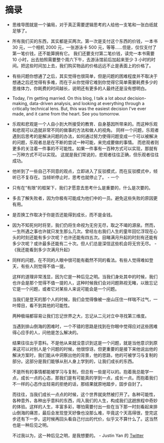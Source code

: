 # 摘录

- 思维导图就是一个骗局，对于真正需要逻辑思考的人给他一支笔和一张白纸就足够了。
- 所有我们买的东西，其实都是买两次。第一次是支付这个东西的价钱，一本书 30 元，一个相机 2000 元，一张游泳卡 500 元，等等……但是，仅仅支付了第一笔价钱，还不能算拥有它。 我们还要支付第二笔价钱，读完一本书需要 10 小时，出去拍照需要整个周六下午，去游泳馆前后加起来至少 3 小时的时间。把这些时间加上去，我们购买物品的价格远远不止是表面上的价格了。
- 有些问题你想通了之后，其实觉得也很简单，但是问题的困难程度并不取决于想通之后还觉得有多难，而在于从你觉得它难到你觉得它简单需要耗费多少的思维体力，你耗费的时间越长，说明还有更多的人最终还是没有想明白。
- Today, I’m getting married. On this blog, I talk a lot about decision-making, data-driven analysis, and looking at everything through a critically technical lens.
But, this was the easiest decision I’ve ever made, and it came from the heart. See you tomorrow.
- 乐观和悲观是一个人自小到大所接受的教育、自身基因所带来的。而这种乐观和悲观可以造就非常不同的做事的方法和做人的视角。
同样一个问题，乐观者遇到后思考的是解决问题的办法，如何通过努力使得问题变成一个可以被解决的问题，乐观者总是在不断的尝试一种可能，来完成要做的事情。
而悲观者则更多的关注着一件事的不可能性。如果一件事有一百种方式可以实现，那就有一万种方式不可以实现。
这就是我们常说的，悲观者往往正确，但乐观者往往成功。
- 他听到了一些自己不同意的观点，立即进入了反驳模式，而在反驳模式中，倾听已不复存在。当倾听停止时，思考也就停止了。 - 一个
- 只有在“有限"的框架下，我们才愿意去思考什么是重要的，什么是次要的。
- 多去了解失败者，因为你极有可能成为他们中的一员。避免这些失败的原因更有用。
- 是否换工作取决于你是否还能得到成长，而不是金钱。
- 因为不知死何时将至，我们仍将生命视为无穷无尽，取之不竭的源泉。然而，一生所遇之事也许就只发生那么几次。曾经左右我们人生的童年回忆浮现在心头的时刻还能有多少次呢？也许还能有四五次。目睹满月升起的时刻有还能有多少次呢？或许最多还能有二十次。但人们总是深信这些机会将无穷无尽。 -《我还能看到多少次满月升起》

- 同样的问题，在不同的人眼中很可能有截然不同的看法。有些人觉得难如登天，有些人则觉得不值一提。

  这样的道理非常浅显，因为它是一种后见之明。当我们身处其中的时候，我们也许会是那个觉得不值一提的人，这种时候我们会对问题熟视无睹，以致忘记它是一个问题，或者它对某些人来说可能会是一个问题。

  当我们是登天的那个人的时候，我们会觉得像被一座山压住一样喘不过气，一叶障目，看不到其他的可能性。

  两种极端都容易让我们忘记世界之大，忘记从二元对立中寻找第三维度。

  当遇到排山倒海的困难时，一个不错的思路是找到在你眼中觉得应对这些困难得心应手的人，问他是怎么解决的。

  结果往往出乎意料。不是他从来就没意识到这是一个问题，就是当他意识到原来这可以对别人是个问题的时候，他很惊讶。但更重要的是接下来他说出他的解决方案时，我们能从中洞察出他的背景，他的思路，他的可被学习与复制的部分。这部分是我们能够从别人身上学到的，让我们成长的东西。

  不是所有的事情都能被学习与复制，但总有一些是可以的。抱着我总能学一点，成长一点的心态，那我们是有可能真的学到一点，成长一点。而抱着我们不一样的心态作出轻易的拒绝的话，那结果就原地踏步，固步自封了。

  而往往，当我们成长一点点的时候，这个世界就突然被打开了。各种可能性，各种意外，各种出乎意料的东西，闯入我们的人生，构成我们这趟旅程中奇妙的体验。这样的人生，丰富多彩，哪怕需要付出一些在当下那一时刻看起来排山倒海的痛苦，最后会发现登天好像也没那么难，毕竟这个天高得很，登完这步还有下一步。这时候再回头看自己付出的代价，似乎又不算什么了。这当然也是一种后见之明。

  不过我以为，这一种后见之明，是我想要的。 - Justin Yan 的 [Twitter](https://x.com/MapleShadow/status/1750387931389554795?s=20)
